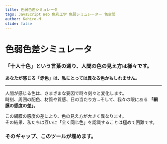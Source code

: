 ```yaml
---
title: 色弱色差シミュレータ
tags: JavaScript Web 色彩工学 色弱シミュレーター 色空間
author: Kahiro-M
slide: false
---
```


# 色弱色差シミュレータ
<!-- #### _Dichromat Color Distance Simulator_ -->

### 「十人十色」という言葉の通り、人間の色の見え方は様々です。
**あなたが感じる「赤色」は、私にとっては異なる色かもしれません。**

---

人間が感じる色は、さまざまな要因で時々刻々と変化します。  
時刻、周囲の配色、材質や質感、日の当たり方...そして、我々の眼にある **「網膜の感度の差」。**  

この網膜の感度の差により、色の見え方が大きく異なります。  
その結果、私たちは互いに「全く同じ色」を認識することは極めて困難です。

### そのギャップ、このツールが埋めます。